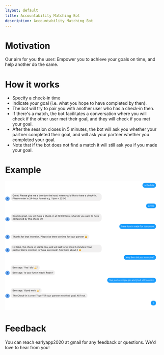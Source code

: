 ```yaml
---
layout: default
title: Accountability Matching Bot
description: Accountability Matching Bot
---
```

# Motivation
Our aim for you the user: Empower you to achieve your goals on time, and help another do the same.

# How it works
- Specify a check-in time
- Indicate your goal (i.e. what you hope to have completed by then).
- The bot will try to pair you with another user who has a check-in then. 
- If there's a match, the bot facilitates a conversation where you will check if the other user met their goal, and they will check if you met your goal. 
- After the session closes in 5 minutes, the bot will ask you whether your partner completed their goal, and will ask your partner whether you completed your goal.
- Note that if the bot does not find a match it will still ask you if you made your goal.

# Example

<img src="convo_screenshot.png" alt="drawing" style="width:1000px;"/>


# Feedback

You can reach earlyapp2020 at gmail for any feedback or questions. We'd love to hear from you!
